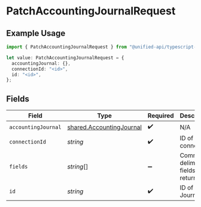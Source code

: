 # PatchAccountingJournalRequest

## Example Usage

```typescript
import { PatchAccountingJournalRequest } from "@unified-api/typescript-sdk/sdk/models/operations";

let value: PatchAccountingJournalRequest = {
  accountingJournal: {},
  connectionId: "<id>",
  id: "<id>",
};
```

## Fields

| Field                                                                       | Type                                                                        | Required                                                                    | Description                                                                 |
| --------------------------------------------------------------------------- | --------------------------------------------------------------------------- | --------------------------------------------------------------------------- | --------------------------------------------------------------------------- |
| `accountingJournal`                                                         | [shared.AccountingJournal](../../../sdk/models/shared/accountingjournal.md) | :heavy_check_mark:                                                          | N/A                                                                         |
| `connectionId`                                                              | *string*                                                                    | :heavy_check_mark:                                                          | ID of the connection                                                        |
| `fields`                                                                    | *string*[]                                                                  | :heavy_minus_sign:                                                          | Comma-delimited fields to return                                            |
| `id`                                                                        | *string*                                                                    | :heavy_check_mark:                                                          | ID of the Journal                                                           |